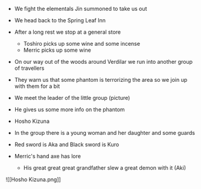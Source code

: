 - We fight the elementals Jin summoned to take us out
- We head back to the Spring Leaf Inn
- After a long rest we stop at a general store
    
    - Toshiro picks up some wine and some incense
    - Merric picks up some wine
- On our way out of the woods around Verdilar we run into another group of travellers
- They warn us that some phantom is terrorizing the area so we join up with them for a bit
- We meet the leader of the little group (picture)
- He gives us some more info on the phantom
- Hosho Kizuna
- In the group there is a young woman and her daughter and some guards
- Red sword is Aka and Black sword is Kuro
- Merric's hand axe has lore
    
    - His great great great grandfather slew a great demon with it (Aki)

![[Hosho Kizuna.png]]